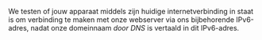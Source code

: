 We testen of jouw apparaat middels zijn huidige internetverbinding in staat is om verbinding te maken met onze webserver via ons bijbehorende IPv6-adres, nadat onze domeinnaam *door DNS* is vertaald in dit IPv6-adres.
